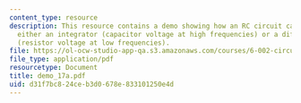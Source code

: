 ```yaml
---
content_type: resource
description: This resource contains a demo showing how an RC circuit can approximate
  either an integrator (capacitor voltage at high frequencies) or a differentiator
  (resistor voltage at low frequencies).
file: https://ol-ocw-studio-app-qa.s3.amazonaws.com/courses/6-002-circuits-and-electronics-spring-2007/d31f7bc824ceb3d0678e833101250e4d_demo_17a.pdf
file_type: application/pdf
resourcetype: Document
title: demo_17a.pdf
uid: d31f7bc8-24ce-b3d0-678e-833101250e4d
---
```

